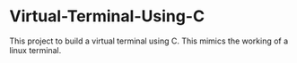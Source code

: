 # Virtual-Terminal-Using-C
This project to build a virtual terminal using C. This mimics the working of a linux terminal.
